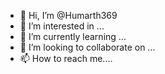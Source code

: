 - 👋 Hi, I’m @Humarth369
- 👀 I’m interested in ...
- 🌱 I’m currently learning ...
- 💞️ I’m looking to collaborate on ...
- 📫 How to reach me....

<!---
Humarth369/Humarth369 is a ✨ special ✨ repository because its `README.md` (this file) appears on your GitHub profile.
You can click the Preview link to take a look at your changes.
--->
